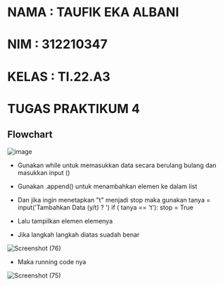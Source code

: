 # NAMA  : TAUFIK EKA ALBANI
# NIM   : 312210347
# KELAS : TI.22.A3

# TUGAS PRAKTIKUM 4
 
 ## Flowchart
 
 ![image](https://user-images.githubusercontent.com/115517181/203079348-f470f142-c09a-4675-b4e6-80490814ff87.png)

* Gunakan while untuk memasukkan data secara berulang bulang dan masukkan input ()
* Gunakan .append() untuk menambahkan elemen ke dalam list
* Dan jika  ingin menetapkan "t" menjadi stop maka gunakan
  tanya = input('Tambahkan Data (y/t) ? ')
     if ( tanya == 't'):
         stop = True
         
* Lalu tampilkan elemen elemenya
* Jika langkah langkah diatas suadah benar

![Screenshot (76)](https://user-images.githubusercontent.com/115517181/203081003-d5578192-0d05-40f0-82ec-98575cbe87b1.png)


* Maka running code nya

![Screenshot (75)](https://user-images.githubusercontent.com/115517181/203081037-42c49987-42ea-415a-9218-27ebe21869a4.png)
